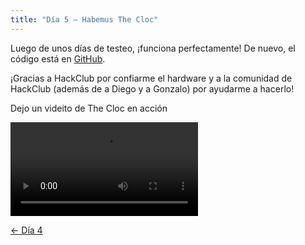 ```yaml
---
title: "Día 5 — Habemus The Cloc"
---
```


Luego de unos días de testeo, ¡funciona perfectamente! De nuevo, el código está en [GitHub](https://github.com/JuanM04/the-cloc).

¡Gracias a HackClub por confiarme el hardware y a la comunidad de HackClub (además de a Diego y a Gonzalo) por ayudarme a hacerlo!

Dejo un videito de The Cloc en acción

![@direct](/images/docs/the-cloc/working.mp4)

[&larr; Día 4](/docs/the-cloc/dia-4)
